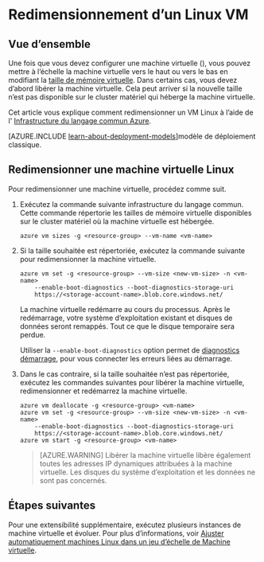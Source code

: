 <properties
   pageTitle="Redimensionnement d’un Linux VM | Microsoft Azure"
   description="Comment mettre à l’échelle vers le haut ou ajuster vers le bas une machine virtuelle Linux, en modifiant la taille de la mémoire virtuelle."
   services="virtual-machines-linux"
   documentationCenter="na"
   authors="mikewasson"
   manager="timlt"
   editor=""
   tags=""/>

<tags
   ms.service="virtual-machines-linux"
   ms.devlang="na"
   ms.topic="article"
   ms.tgt_pltfrm="na"
   ms.workload="infrastructure-services"
   ms.date="05/16/2016"
   ms.author="mikewasson"/>


# <a name="how-to-resize-a-linux-vm"></a>Redimensionnement d’un Linux VM

## <a name="overview"></a>Vue d’ensemble 

Une fois que vous devez configurer une machine virtuelle (), vous pouvez mettre à l’échelle la machine virtuelle vers le haut ou vers le bas en modifiant la [taille de mémoire virtuelle][vm-sizes]. Dans certains cas, vous devez d’abord libérer la machine virtuelle. Cela peut arriver si la nouvelle taille n’est pas disponible sur le cluster matériel qui héberge la machine virtuelle.

Cet article vous explique comment redimensionner un VM Linux à l’aide de l' [Infrastructure du langage commun Azure][azure-cli].

[AZURE.INCLUDE [learn-about-deployment-models](../../includes/learn-about-deployment-models-rm-include.md)]modèle de déploiement classique.


## <a name="resize-a-linux-vm"></a>Redimensionner une machine virtuelle Linux 

Pour redimensionner une machine virtuelle, procédez comme suit.

1. Exécutez la commande suivante infrastructure du langage commun. Cette commande répertorie les tailles de mémoire virtuelle disponibles sur le cluster matériel où la machine virtuelle est hébergée.

    ```
    azure vm sizes -g <resource-group> --vm-name <vm-name>
    ```

2. Si la taille souhaitée est répertoriée, exécutez la commande suivante pour redimensionner la machine virtuelle.

    ```
    azure vm set -g <resource-group> --vm-size <new-vm-size> -n <vm-name>  
        --enable-boot-diagnostics --boot-diagnostics-storage-uri
        https://<storage-account-name>.blob.core.windows.net/ 
    ```

    La machine virtuelle redémarre au cours du processus. Après le redémarrage, votre système d’exploitation existant et disques de données seront remappés. Tout ce que le disque temporaire sera perdue.

    Utiliser la `--enable-boot-diagnostics` option permet de [diagnostics démarrage][boot-diagnostics], pour vous connecter les erreurs liées au démarrage.

3. Dans le cas contraire, si la taille souhaitée n’est pas répertoriée, exécutez les commandes suivantes pour libérer la machine virtuelle, redimensionner et redémarrez la machine virtuelle.

    ```
    azure vm deallocate -g <resource-group> <vm-name>
    azure vm set -g <resource-group> --vm-size <new-vm-size> -n <vm-name>  
        --enable-boot-diagnostics --boot-diagnostics-storage-uri
        https://<storage-account-name>.blob.core.windows.net/ 
    azure vm start -g <resource-group> <vm-name>
    ```

   > [AZURE.WARNING] Libérer la machine virtuelle libère également toutes les adresses IP dynamiques attribuées à la machine virtuelle. Les disques du système d’exploitation et les données ne sont pas concernés.
   
## <a name="next-steps"></a>Étapes suivantes

Pour une extensibilité supplémentaire, exécutez plusieurs instances de machine virtuelle et évoluer. Pour plus d’informations, voir [Ajuster automatiquement machines Linux dans un jeu d’échelle de Machine virtuelle][scale-set]. 

<!-- links -->
   
[azure-cli]: ../xplat-cli-install.md
[boot-diagnostics]: https://azure.microsoft.com/en-us/blog/boot-diagnostics-for-virtual-machines-v2/
[scale-set]: ../virtual-machine-scale-sets/virtual-machine-scale-sets-linux-autoscale.md 
[vm-sizes]: virtual-machines-linux-sizes.md